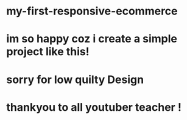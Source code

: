 # my-first-responsive-ecommerce

# im so happy coz i create a simple project like this!

# sorry for low quilty Design

# thankyou to all youtuber teacher !
